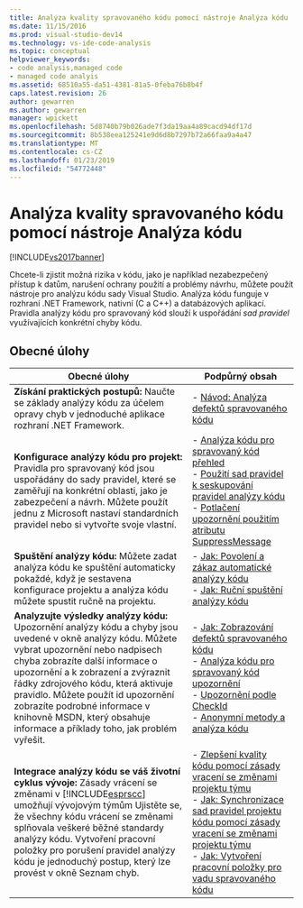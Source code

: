 ```yaml
---
title: Analýza kvality spravovaného kódu pomocí nástroje Analýza kódu | Dokumentace Microsoftu
ms.date: 11/15/2016
ms.prod: visual-studio-dev14
ms.technology: vs-ide-code-analysis
ms.topic: conceptual
helpviewer_keywords:
- code analysis,managed code
- managed code analyis
ms.assetid: 68510a55-da51-4381-81a5-0feba76b8b4f
caps.latest.revision: 26
author: gewarren
ms.author: gewarren
manager: wpickett
ms.openlocfilehash: 5d8740b79b026ade7f3da19aa4a89cacd94df17d
ms.sourcegitcommit: 8b538eea125241e9d6d8b7297b72a66faa9a4a47
ms.translationtype: MT
ms.contentlocale: cs-CZ
ms.lasthandoff: 01/23/2019
ms.locfileid: "54772448"
---
```

# <a name="analyzing-managed-code-quality-by-using-code-analysis"></a>Analýza kvality spravovaného kódu pomocí nástroje Analýza kódu
[!INCLUDE[vs2017banner](../includes/vs2017banner.md)]

Chcete-li zjistit možná rizika v kódu, jako je například nezabezpečený přístup k datům, narušení ochrany použití a problémy návrhu, můžete použít nástroje pro analýzu kódu sady Visual Studio. Analýza kódu funguje v rozhraní .NET Framework, nativní (C a C++) a databázových aplikací. Pravidla analýzy kódu pro spravovaný kód slouží k uspořádání *sad pravidel* využívajících konkrétní chyby kódu.  
  
## <a name="common-tasks"></a>Obecné úlohy  
  
|Obecné úlohy|Podpůrný obsah|  
|------------------|------------------------|  
|**Získání praktických postupů:** Naučte se základy analýzy kódu za účelem opravy chyb v jednoduché aplikace rozhraní .NET Framework.|-   [Návod: Analýza defektů spravovaného kódu](../code-quality/walkthrough-analyzing-managed-code-for-code-defects.md)|  
|**Konfigurace analýzy kódu pro projekt:** Pravidla pro spravovaný kód jsou uspořádány do sady pravidel, které se zaměřují na konkrétní oblasti, jako je zabezpečení a návrh. Můžete použít jednu z Microsoft nastaví standardních pravidel nebo si vytvořte svoje vlastní.|-   [Analýza kódu pro spravovaný kód přehled](../code-quality/code-analysis-for-managed-code-overview.md)<br />-   [Použití sad pravidel k seskupování pravidel analýzy kódu](../code-quality/using-rule-sets-to-group-code-analysis-rules.md)<br />-   [Potlačení upozornění použitím atributu SuppressMessage](../code-quality/suppress-warnings-by-using-the-suppressmessage-attribute.md)|  
|**Spuštění analýzy kódu:** Můžete zadat analýza kódu ke spuštění automaticky pokaždé, když je sestavena konfigurace projektu a analýza kódu můžete spustit ručně na projektu.|-   [Jak: Povolení a zákaz automatické analýzy kódu](../code-quality/how-to-enable-and-disable-automatic-code-analysis-for-managed-code.md)<br />-   [Jak: Ruční spuštění analýzy kódu](../code-quality/how-to-run-code-analysis-manually-for-managed-code.md)|  
|**Analyzujte výsledky analýzy kódu:** Upozornění analýzy kódu a chyby jsou uvedené v okně analýzy kódu. Můžete vybrat upozornění nebo nadpisech chyba zobrazíte další informace o upozornění a k zobrazení a zvýraznit řádky zdrojového kódu, která aktivuje pravidlo. Můžete použít id upozornění zobrazíte podrobné informace v knihovně MSDN, který obsahuje informace a příklady toho, jak problém vyřešit.|-   [Jak: Zobrazování defektů spravovaného kódu](../code-quality/how-to-view-managed-code-defects.md)<br />-   [Analýza kódu pro spravovaný kód upozornění](../code-quality/code-analysis-for-managed-code-warnings.md)<br />-   [Upozornění podle CheckId](../code-quality/code-analysis-warnings-for-managed-code-by-checkid.md)<br />-   [Anonymní metody a analýza kódu](../code-quality/anonymous-methods-and-code-analysis.md)|  
|**Integrace analýzy kódu se váš životní cyklus vývoje:** Zásady vrácení se změnami v [!INCLUDE[esprscc](../includes/esprscc-md.md)] umožňují vývojovým týmům Ujistěte se, že všechny kódu vrácení se změnami splňovala veškeré běžné standardy analýzy kódu. Vytvoření pracovní položky pro porušení pravidel analýzy kódu je jednoduchý postup, který lze provést v okně Seznam chyb.|-   [Zlepšení kvality kódu pomocí zásady vracení se změnami projektu týmu](../code-quality/enhancing-code-quality-with-team-project-check-in-policies.md)<br />-   [Jak: Synchronizace sad pravidel projektu kódu pomocí zásady vracení se změnami projektu týmu](../code-quality/how-to-synchronize-code-project-rule-sets-with-team-project-check-in-policy.md)<br />-   [Jak: Vytvoření pracovní položky pro vadu spravovaného kódu](../code-quality/how-to-create-a-work-item-for-a-managed-code-defect.md)|
